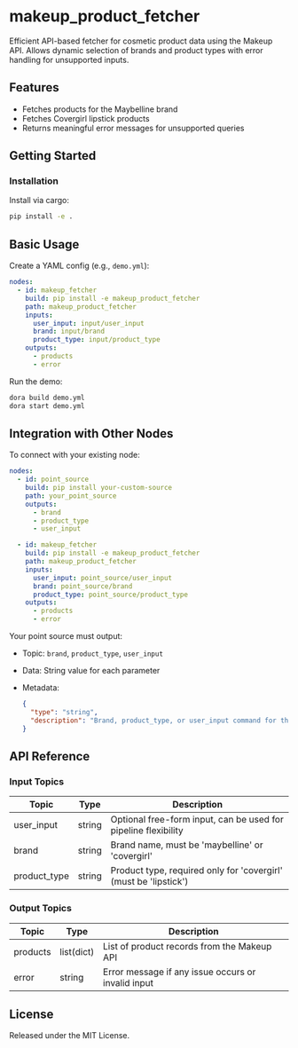 # makeup_product_fetcher

Efficient API-based fetcher for cosmetic product data using the Makeup API. Allows dynamic selection of brands and product types with error handling for unsupported inputs.

## Features
- Fetches products for the Maybelline brand
- Fetches Covergirl lipstick products
- Returns meaningful error messages for unsupported queries

## Getting Started

### Installation
Install via cargo:
```bash
pip install -e .
```

## Basic Usage

Create a YAML config (e.g., `demo.yml`):

```yaml
nodes:
  - id: makeup_fetcher
    build: pip install -e makeup_product_fetcher
    path: makeup_product_fetcher
    inputs:
      user_input: input/user_input
      brand: input/brand
      product_type: input/product_type
    outputs:
      - products
      - error
```

Run the demo:

```bash
dora build demo.yml
dora start demo.yml
```


## Integration with Other Nodes

To connect with your existing node:

```yaml
nodes:
  - id: point_source
    build: pip install your-custom-source
    path: your_point_source
    outputs:
      - brand
      - product_type
      - user_input

  - id: makeup_fetcher
    build: pip install -e makeup_product_fetcher
    path: makeup_product_fetcher
    inputs:
      user_input: point_source/user_input
      brand: point_source/brand
      product_type: point_source/product_type
    outputs:
      - products
      - error
```

Your point source must output:

* Topic: `brand`, `product_type`, `user_input`
* Data: String value for each parameter
* Metadata:

  ```json
  {
    "type": "string",
    "description": "Brand, product_type, or user_input command for the fetcher. Required: brand (maybelline or covergirl), product_type (lipstick if using covergirl)."
  }
  ```

## API Reference

### Input Topics

| Topic        | Type   | Description                                                         |
| ------------| ------ | ------------------------------------------------------------------- |
| user_input   | string | Optional free-form input, can be used for pipeline flexibility      |
| brand        | string | Brand name, must be 'maybelline' or 'covergirl'                    |
| product_type | string | Product type, required only for 'covergirl' (must be 'lipstick')    |

### Output Topics

| Topic    | Type      | Description                                        |
| -------- | --------- | -------------------------------------------------- |
| products | list(dict)| List of product records from the Makeup API         |
| error    | string    | Error message if any issue occurs or invalid input  |


## License

Released under the MIT License.
